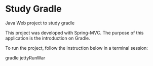 Study Gradle
============

Java Web project to study gradle 

This project was developed with Spring-MVC. 
The purpose of this application is the introduction on Gradle.

To run the project, follow the instruction below in a terminal session:

gradle jettyRunWar
